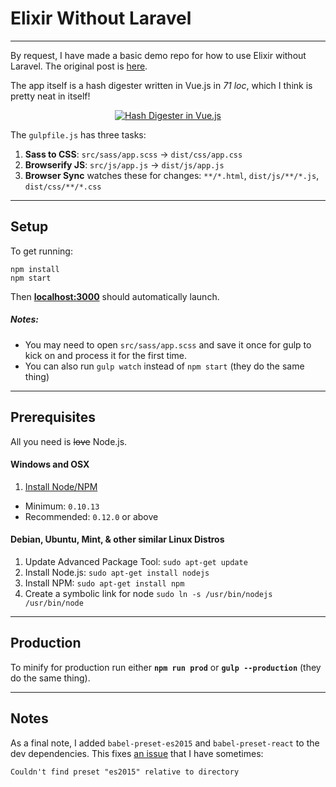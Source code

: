 # Elixir Without Laravel

* * *

By request, I have made a basic demo repo for how to use Elixir without Laravel.
The original post is [here](http://iamlawrence.me/laravel/2016/01/09/elixir-without-laravel.html).

The app itself is a hash digester written in Vue.js in *71 loc*, which I think is pretty neat in itself!

<p align="center"><a href="http://i.imgur.com/lHBUw0Q.png"><img src="http://i.imgur.com/lHBUw0Q.png" alt="Hash Digester in Vue.js"></a></p>

The `gulpfile.js` has three tasks:

1. **Sass to CSS**: `src/sass/app.scss` -> `dist/css/app.css`
2. **Browserify JS**: `src/js/app.js` -> `dist/js/app.js`
3. **Browser Sync** watches these for changes: `**/*.html`, `dist/js/**/*.js`, `dist/css/**/*.css`

* * *

## Setup

To get running:

```
npm install
npm start
```

Then **[localhost:3000](http://localhost:3000)** should automatically launch.

##### Notes:

* You may need to open `src/sass/app.scss` and save it once for gulp to kick on and process it for the first time.
* You can also run `gulp watch` instead of `npm start` (they do the same thing)

* * *

## Prerequisites

All you need is ~~love~~ Node.js.

#### Windows and OSX

1. [Install Node/NPM](http://nodejs.org)
 * Minimum: `0.10.13`
 * Recommended: `0.12.0` or above

#### Debian, Ubuntu, Mint, & other similar Linux Distros

1. Update Advanced Package Tool: `sudo apt-get update`
2. Install Node.js: `sudo apt-get install nodejs`
3. Install NPM: `sudo apt-get install npm`
4. Create a symbolic link for node `sudo ln -s /usr/bin/nodejs /usr/bin/node`


* * *

## Production

To minify for production run either  **`npm run prod`** or **`gulp --production`** (they do the same thing).

* * *

## Notes

As a final note, I added `babel-preset-es2015` and `babel-preset-react` to the dev dependencies.
This fixes [an issue](https://github.com/laravel/elixir/issues/354) that I have sometimes:

    Couldn't find preset "es2015" relative to directory
